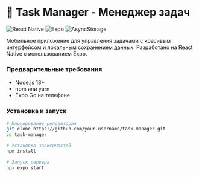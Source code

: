 # 📱 Task Manager - Менеджер задач

![React Native](https://img.shields.io/badge/React_Native-61DAFB?style=for-the-badge&logo=react&logoColor=white)
![Expo](https://img.shields.io/badge/Expo-000020?style=for-the-badge&logo=expo&logoColor=white)
![AsyncStorage](https://img.shields.io/badge/AsyncStorage-%23007AFF?style=for-the-badge)

Мобильное приложение для управления задачами с красивым интерфейсом и локальным сохранением данных. Разработано на React Native с использованием Expo.

### Предварительные требования
- Node.js 18+
- npm или yarn
- Expo Go на телефоне

### Установка и запуск

```bash
# Клонирование репозитория
git clone https://github.com/your-username/task-manager.git
cd task-manager

# Установка зависимостей
npm install

# Запуск сервера
npx expo start
